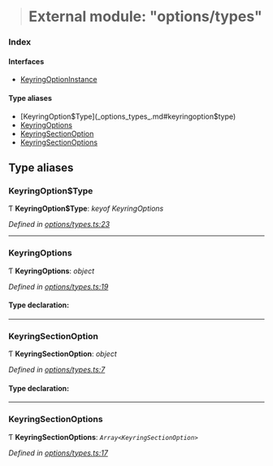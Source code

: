 > # External module: "options/types"

### Index

#### Interfaces

* [KeyringOptionInstance](../interfaces/_options_types_.keyringoptioninstance.md)

#### Type aliases

* [KeyringOption$Type](_options_types_.md#keyringoption$type)
* [KeyringOptions](_options_types_.md#keyringoptions)
* [KeyringSectionOption](_options_types_.md#keyringsectionoption)
* [KeyringSectionOptions](_options_types_.md#keyringsectionoptions)

## Type aliases

###  KeyringOption$Type

Ƭ **KeyringOption$Type**: *keyof KeyringOptions*

*Defined in [options/types.ts:23](https://github.com/polkadot-js/ui/blob/95939be/packages/ui-keyring/src/options/types.ts#L23)*

___

###  KeyringOptions

Ƭ **KeyringOptions**: *object*

*Defined in [options/types.ts:19](https://github.com/polkadot-js/ui/blob/95939be/packages/ui-keyring/src/options/types.ts#L19)*

#### Type declaration:

___

###  KeyringSectionOption

Ƭ **KeyringSectionOption**: *object*

*Defined in [options/types.ts:7](https://github.com/polkadot-js/ui/blob/95939be/packages/ui-keyring/src/options/types.ts#L7)*

#### Type declaration:

___

###  KeyringSectionOptions

Ƭ **KeyringSectionOptions**: *`Array<KeyringSectionOption>`*

*Defined in [options/types.ts:17](https://github.com/polkadot-js/ui/blob/95939be/packages/ui-keyring/src/options/types.ts#L17)*